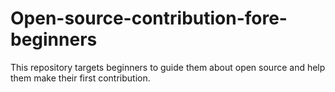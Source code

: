 # Open-source-contribution-fore-beginners

This repository targets beginners to guide them about open source and help them make their first contribution.

